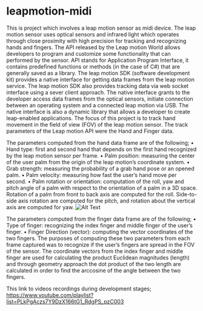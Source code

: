 # leapmotion-midi
This is project which involves a leap motion sensor as midi device.
The leap motion sensor uses optical sensors and infrared light which operates through close proximity with high precision for tracking and recognizing hands and fingers. The API released by the Leap motion World allows developers to program and customize some functionality that can performed by the sensor. API stands for Application Program Interface, it contains predefined functions or methods (in the case of C#) that are generally saved as a library. The leap motion SDK (software development kit) provides a native interface for getting data frames from the leap motion service. The leap motion SDK also provides tracking data via web socket interface using a sever client approach. The native interface grants to the developer access data frames from the optical sensors, initiate connection between an operating system and a connected leap motion via USB. The native interface is also a dynamic library that allows a developer to create leap-enabled applications. 
The focus of this project is to track hand movement in the field of view (FOV) of the leap motion sensor. The track parameters of the Leap motion API were the Hand and Finger data.

The parameters computed from the hand data frame are of the following;
•	Hand type: first and second hand that depends on the first hand recognized by the leap motion sensor per frame.
•	Palm position: measuring the center of the user palm from the origin of the leap motion’s coordinate system.
•	Grab strength: measuring the probability of a grab hand pose or an opened palm.
•	Palm velocity: measuring how fast the user’s hand move per second.
•	Palm rotation or orientation: computation of the roll, yaw and pitch angle of a palm with respect to the orientation of a palm in a 3D space. Rotation of a palm from front to back axis are computed for the roll. Side-to-side axis rotation are computed for the pitch, and rotation about the vertical axis are computed for yaw.
![Alt Text](http://blog.leapmotion.com/wp-content/uploads/2014/08/grab-strength.gif)

The parameters computed from the finger data frame are of the following;
•	Type of finger: recognizing the index finger and middle finger of the user’s finger.
•	Finger Direction (vector): computing the vector coordinates of the two fingers.
The purposes of computing these two parameters from each frame captured was to recognize if the user’s fingers are spread in the FOV of the sensor. The coordinate vectors from the index finger and middle finger are used for calculating the product Euclidean magnitudes (length) and through geometry approach the dot product of the two length are calculated in order to find the arccosine of the angle between the two fingers.  


This link to videos recordings during development stages; https://www.youtube.com/playlist?list=PLkPgAczs7Y9DzX166tG1_RdgPS_pzC003
